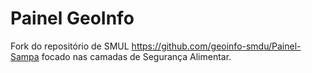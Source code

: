 # Painel GeoInfo

Fork do repositório de SMUL https://github.com/geoinfo-smdu/Painel-Sampa focado nas camadas de Segurança Alimentar.